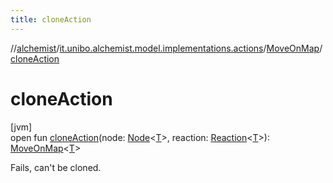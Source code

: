 ```yaml
---
title: cloneAction
---
```

//[alchemist](../../../index.html)/[it.unibo.alchemist.model.implementations.actions](../index.html)/[MoveOnMap](index.html)/[cloneAction](clone-action.html)



# cloneAction



[jvm]\
open fun [cloneAction](clone-action.html)(node: [Node](../../it.unibo.alchemist.model.interfaces/-node/index.html)<[T](../../it.unibo.alchemist.model.implementations.movestrategies.speed/-routing-trace-dependant-speed/index.html)>, reaction: [Reaction](../../it.unibo.alchemist.model.interfaces/-reaction/index.html)<[T](../../it.unibo.alchemist.model.implementations.movestrategies.speed/-routing-trace-dependant-speed/index.html)>): [MoveOnMap](index.html)<[T](../../it.unibo.alchemist.model.implementations.movestrategies.speed/-routing-trace-dependant-speed/index.html)>



Fails, can't be cloned.




